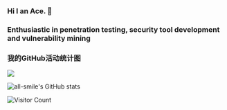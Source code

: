 ### Hi I an Ace. 👋
### Enthusiastic in penetration testing, security tool development and vulnerability mining

### 我的GitHub活动统计图
![](https://activity-graph.herokuapp.com/graph?username=huclilu&theme=github)


![all-smile's GitHub stats](https://github-readme-stats.vercel.app/api?username=huclilu&show_icons=true&theme=tokyonight)

![Visitor Count](https://profile-counter.glitch.me/huclilu/count.svg)
